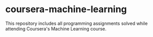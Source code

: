 # coursera-machine-learning
This repository includes all programming assignments solved while attending Coursera's Machine Learning course.
